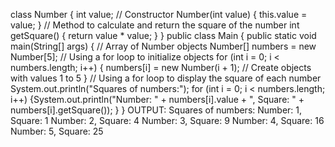 class Number {
int value;
// Constructor
Number(int value) {
this.value = value;
}
// Method to calculate and return the square of the number
int getSquare() {
return value * value;
}
}
public class Main {
public static void main(String[] args) {
// Array of Number objects
Number[] numbers = new Number[5];
// Using a for loop to initialize objects
for (int i = 0; i < numbers.length; i++) {
numbers[i] = new Number(i + 1); // Create objects with values 1 to 5
}
// Using a for loop to display the square of each number
System.out.println("Squares of numbers:");
for (int i = 0; i < numbers.length; i++) {System.out.println("Number: " + numbers[i].value + ", Square: " +
numbers[i].getSquare());
}
}
OUTPUT:
Squares of numbers:
Number: 1, Square: 1
Number: 2, Square: 4
Number: 3, Square: 9
Number: 4, Square: 16
Number: 5, Square: 25
